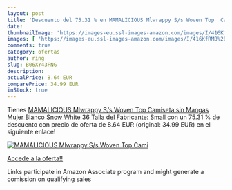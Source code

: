 ```yaml
---
layout: post
title: 'Descuento del 75.31 % en MAMALICIOUS Mlwrappy S/s Woven Top  Cami'
date: 
thumbnailImage: 'https://images-eu.ssl-images-amazon.com/images/I/416KfRMB%2BLL._SL200_.jpg'
images: [ 'https://images-eu.ssl-images-amazon.com/images/I/416KfRMB%2BLL._SL200_.jpg' ]
comments: true
category: ofertas
author: ring
slug: B06XY43FNG
description:
actualPrice: 8.64 EUR
comparePrice: 34.99 EUR
inStock: true
---
```


Tienes [MAMALICIOUS Mlwrappy S/s Woven Top  Camiseta sin Mangas Mujer  Blanco  Snow White   36  Talla del Fabricante: Small ](https://www.amazon.es/dp/B06XY43FNG/?tag=tolees-21) con un 75.31 % de descuento con precio de oferta de 8.64 EUR (original: 34.99 EUR) en el siguiente enlace!

[![MAMALICIOUS Mlwrappy S/s Woven Top  Cami](https://images-eu.ssl-images-amazon.com/images/I/416KfRMB%2BLL._SL200_.jpg)](https://www.amazon.es/dp/B06XY43FNG/?tag=tolees-21)

[Accede a la oferta!!](https://www.amazon.es/dp/B06XY43FNG/?tag=tolees-21)

Links participate in Amazon Associate program and might generate a comission on qualifying sales


